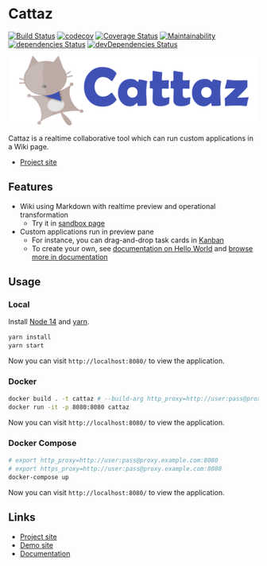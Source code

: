# Cattaz

[![Build Status](https://travis-ci.org/FujitsuLaboratories/cattaz.svg?branch=master)](https://travis-ci.org/FujitsuLaboratories/cattaz)
[![codecov](https://codecov.io/gh/FujitsuLaboratories/cattaz/branch/master/graph/badge.svg)](https://codecov.io/gh/FujitsuLaboratories/cattaz)
[![Coverage Status](https://coveralls.io/repos/github/FujitsuLaboratories/cattaz/badge.svg?branch=master)](https://coveralls.io/github/FujitsuLaboratories/cattaz?branch=master)
[![Maintainability](https://api.codeclimate.com/v1/badges/4c3a48fb279c44d0ec7b/maintainability)](https://codeclimate.com/github/FujitsuLaboratories/cattaz/maintainability)
[![dependencies Status](https://david-dm.org/FujitsuLaboratories/cattaz/status.svg)](https://david-dm.org/FujitsuLaboratories/cattaz)
[![devDependencies Status](https://david-dm.org/FujitsuLaboratories/cattaz/dev-status.svg)](https://david-dm.org/FujitsuLaboratories/cattaz?type=dev)

![Cattaz](docs/assets/cattaz.png "Cattaz")

Cattaz is a realtime collaborative tool which can run custom applications in a Wiki page.

* [Project site](http://cattaz.io/)

## Features

* Wiki using Markdown with realtime preview and operational transformation
  * Try it in [sandbox page](http://cattaz.io/build/#/page/sandbox)
* Custom applications run in preview pane
  * For instance, you can drag-and-drop task cards in [Kanban](http://cattaz.io/build/#/doc/app-kanban)
  * To create your own, see [documentation on Hello World](http://cattaz.io/build/#/doc/app-hello) and [browse more in documentation](http://cattaz.io/build/#/doc/index)

## Usage

### Local

Install [Node 14](https://nodejs.org/en/download/) and [yarn](https://yarnpkg.com/getting-started/install).

```bash
yarn install
yarn start
```

Now you can visit `http://localhost:8080/` to view the application.

### Docker

```bash
docker build . -t cattaz # --build-arg http_proxy=http://user:pass@proxy.example.com:8080 --build-arg https_proxy=http://user:pass@proxy.example.com:8080
docker run -it -p 8080:8080 cattaz
```

Now you can visit `http://localhost:8080/` to view the application.

### Docker Compose

```bash
# export http_proxy=http://user:pass@proxy.example.com:8080
# export https_proxy=http://user:pass@proxy.example.com:8080
docker-compose up
```

Now you can visit `http://localhost:8080/` to view the application.

## Links

* [Project site](http://cattaz.io/)
* [Demo site](http://cattaz.io/build/)
* [Documentation](http://cattaz.io/build/#/doc/index)
